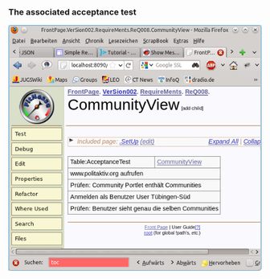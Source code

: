 ### The associated acceptance test

![Figure 6: An acceptance test][ATExample]

[ATExample]: https://raw.githubusercontent.com/DomainDrivenArchitecture/ddaArchitecture/requirements/images/FitnesseAbnahmeTest.png "Figure 6: An acceptance test"